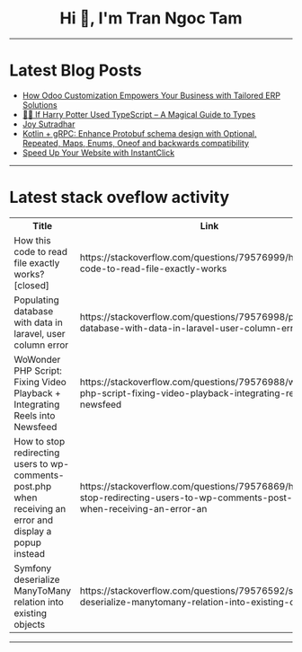 <h1 align="center">Hi 👋, I'm Tran Ngoc Tam</h1>

---

# Latest Blog Posts 
<!-- BLOG-POST-LIST:START -->
- [How Odoo Customization Empowers Your Business with Tailored ERP Solutions](https://dev.to/bhavesh_gangani_/how-odoo-customization-empowers-your-business-with-tailored-erp-solutions-8mj)
- [🧙‍♂️ If Harry Potter Used TypeScript – A Magical Guide to Types](https://dev.to/raajaryan/if-harry-potter-used-typescript-a-magical-guide-to-types-d3m)
- [Joy Sutradhar](https://dev.to/joy_sutrdhar/joy-sutradhar-1ne7)
- [Kotlin + gRPC: Enhance Protobuf schema design with Optional, Repeated, Maps, Enums, Oneof and backwards compatibility](https://dev.to/lucasfugisawa/kotlin-grpc-enhance-protobuf-schema-design-with-optional-repeated-maps-enums-oneof-and-30kd)
- [Speed Up Your Website with InstantClick](https://dev.to/blamsa0mine/speed-up-your-website-with-instantclick-2i05)
<!-- BLOG-POST-LIST:END -->

---

# Latest stack oveflow activity
<table>
  <tr><th>Title</th><th>Link</th></tr>
  <!-- STACKOVERFLOW:START --><tr><td>How this code to read file exactly works? [closed]</td><td>https://stackoverflow.com/questions/79576999/how-this-code-to-read-file-exactly-works</td></tr><tr><td>Populating database with data in laravel, user column error</td><td>https://stackoverflow.com/questions/79576998/populating-database-with-data-in-laravel-user-column-error</td></tr><tr><td>WoWonder PHP Script: Fixing Video Playback + Integrating Reels into Newsfeed</td><td>https://stackoverflow.com/questions/79576988/wowonder-php-script-fixing-video-playback-integrating-reels-into-newsfeed</td></tr><tr><td>How to stop redirecting users to wp-comments-post.php when receiving an error and display a popup instead</td><td>https://stackoverflow.com/questions/79576869/how-to-stop-redirecting-users-to-wp-comments-post-php-when-receiving-an-error-an</td></tr><tr><td>Symfony deserialize ManyToMany relation into existing objects</td><td>https://stackoverflow.com/questions/79576592/symfony-deserialize-manytomany-relation-into-existing-objects</td></tr><!-- STACKOVERFLOW:END -->
</table>

---



